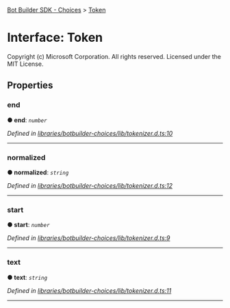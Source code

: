 [Bot Builder SDK - Choices](../README.md) > [Token](../interfaces/botbuilder_choices.token.md)



# Interface: Token


Copyright (c) Microsoft Corporation. All rights reserved. Licensed under the MIT License.


## Properties
<a id="end"></a>

###  end

**●  end**:  *`number`* 

*Defined in [libraries/botbuilder-choices/lib/tokenizer.d.ts:10](https://github.com/Microsoft/botbuilder-js/blob/09ad751/libraries/botbuilder-choices/lib/tokenizer.d.ts#L10)*





___

<a id="normalized"></a>

###  normalized

**●  normalized**:  *`string`* 

*Defined in [libraries/botbuilder-choices/lib/tokenizer.d.ts:12](https://github.com/Microsoft/botbuilder-js/blob/09ad751/libraries/botbuilder-choices/lib/tokenizer.d.ts#L12)*





___

<a id="start"></a>

###  start

**●  start**:  *`number`* 

*Defined in [libraries/botbuilder-choices/lib/tokenizer.d.ts:9](https://github.com/Microsoft/botbuilder-js/blob/09ad751/libraries/botbuilder-choices/lib/tokenizer.d.ts#L9)*





___

<a id="text"></a>

###  text

**●  text**:  *`string`* 

*Defined in [libraries/botbuilder-choices/lib/tokenizer.d.ts:11](https://github.com/Microsoft/botbuilder-js/blob/09ad751/libraries/botbuilder-choices/lib/tokenizer.d.ts#L11)*





___


